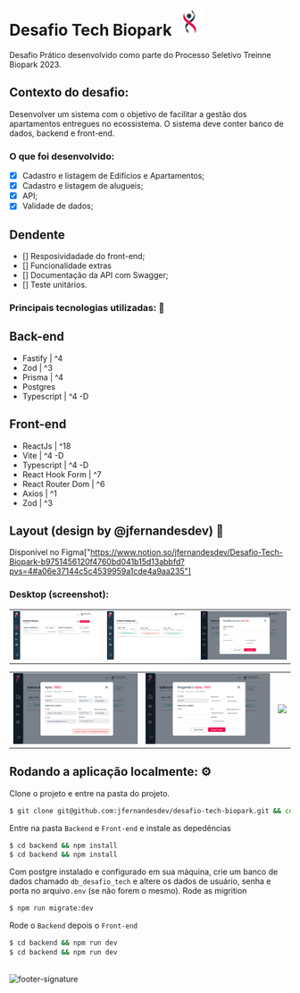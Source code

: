 # Desafio Tech Biopark <img src='https://github.com/jfernandesdev/desafio-tech-biopark/blob/793849966d6be081fdddc606567a29c21ab92128/frontend/public/avatar.svg' width='50px' />

Desafio Prático desenvolvido como parte do Processo Seletivo Treinne Biopark 2023.

## Contexto do desafio: 
Desenvolver um sistema com o objetivo de facilitar a gestão dos apartamentos entregues no ecossistema. O sistema deve conter banco de dados, backend e front-end.

### O que foi desenvolvido: 
- [x] Cadastro e listagem de Edifícios e Apartamentos;
- [x] Cadastro e listagem de alugueis;
- [x] API;
- [x] Validade de dados;

## Dendente
- [] Resposividadade do front-end;
- [] Funcionalidade extras
- [] Documentação da API com Swagger;
- [] Teste unitários.

### Principais tecnologias utilizadas: 🚀

## Back-end
- Fastify | ^4
- Zod | ^3
- Prisma | ^4
- Postgres
- Typescript | ^4 -D

## Front-end
- ReactJs | ^18
- Vite | ^4 -D
- Typescript | ^4 -D
- React Hook Form | ^7
- React Router Dom | ^6
- Axios | ^1
- Zod | ^3

## Layout (design by @jfernandesdev) 🎨
Disponível no Figma["https://www.notion.so/jfernandesdev/Desafio-Tech-Biopark-b9751456120f4760bd041b15d13abbfd?pvs=4#a06e37144c5c4539959a1cde4a9aa235"]
### Desktop (screenshot):

|  |  | |
| --- | --- |--- |
| <img src="https://github.com/jfernandesdev/desafio-tech-biopark/blob/793849966d6be081fdddc606567a29c21ab92128/frontend/public/layout/layout-1.png" /> | <img src="https://github.com/jfernandesdev/desafio-tech-biopark/blob/793849966d6be081fdddc606567a29c21ab92128/frontend/public/layout/layout-2.png" /> | <img src="https://github.com/jfernandesdev/desafio-tech-biopark/blob/793849966d6be081fdddc606567a29c21ab92128/frontend/public/layout/layout-3.png" /> | 

|  |  | |
| --- | --- | --- |
| <img src="https://github.com/jfernandesdev/desafio-tech-biopark/blob/793849966d6be081fdddc606567a29c21ab92128/frontend/public/layout/layout-4.png" /> | <img src="https://github.com/jfernandesdev/desafio-tech-biopark/blob/793849966d6be081fdddc606567a29c21ab92128/frontend/public/layout/layout-5.png" /> | <img src="https://github.com/jfernandesdev/desafio-tech-biopark/blob/793849966d6be081fdddc606567a29c21ab92128/frontend/public/layout/layout-6.png" /> | 


##  Rodando a aplicação localmente: ⚙

Clone o projeto e entre na pasta do projeto.
```sh
$ git clone git@github.com:jfernandesdev/desafio-tech-biopark.git && cd desafio-tech-biopark
```

Entre na pasta `Backend` e `Front-end` e instale as depedências
```sh
$ cd backend && npm install
$ cd backend && npm install
```

Com postgre instalado e configurado em sua máquina, crie um banco de dados chamado `db_desafio_tech` e altere os dados de usuário, senha e porta no arquivo`.env` (se não forem o mesmo). Rode as migrition
```sh
$ npm run migrate:dev
```

Rode o `Backend` depois o `Front-end`
```sh
$ cd backend && npm run dev
$ cd backend && npm run dev
```

<br>

<img src="https://i.ibb.co/Yckq764/footer-signature.png" alt="footer-signature" border="0"  width='400px' />
